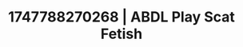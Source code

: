 ---
categories:
- Retro fantasy play
- AI lover POV
- Non-binary beauty
- Hog tying
- Lustful close-up
image: /assets/images/1747788270268.webp
layout: post
seo:
  description: Featured content with artistic ABDL Play, Scat Fetish. HD images available.
  keywords: ABDL Play, Scat Fetish
  og_image: /assets/images/1747788270268.webp
  schema_type: VisualArtwork
tags:
- ABDL Play
- Scat Fetish
- '#1747788270268'
title: 1747788270268 | ABDL Play Scat Fetish
---